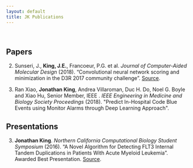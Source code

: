 ```yaml
---
layout: default
title: JK Publications
---
```

<br/>

## Papers

2. Sunseri, J., **King, J.E.**, Francoeur, P.G. et al. _Journal of Computer-Aided Molecular Design_ (2018). 
“Convolutional neural network scoring and minimization in the D3R 2017 community challenge”. [Source](https://doi.org/10.1007/s10822-018-0133-y).

1. Ran Xiao, **Jonathan King**, Andrea Villaroman, Duc H. Do, Noel G. Boyle and Xiao Hu, Senior Member, IEEE . _IEEE Engineering in Medicine and Biology Society Proceedings_ (2018). 
"Predict In-Hospital Code Blue Events using Monitor Alarms through Deep Learning Approach".


## Presentations  

3. **Jonathan King**. _Northern California Computational Biology Student Symposium_ (2016).
“A Novel Algorithm for Detecting FLT3 Internal Tandem Duplications in Patients With Acute Myeloid Leukemia”. Awarded Best Presentation. [Source](/files/nccb.pdf).
